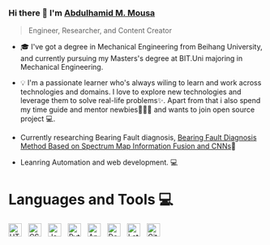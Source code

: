 ### Hi there 👋 I'm [Abdulhamid M. Mousa](https://www.linkedin.com/in/abdulhamid-m-mousa-833a49204/)
> Engineer, Researcher, and Content Creator

- 🎓 I've got a degree in Mechanical Engineering from Beihang University, and currently pursuing my Masters's degree at BIT.Uni majoring in Mechanical Engineering. 

- 💡 I'm a passionate learner who's always wiling to learn and work across technologies and domains. I love to explore new technologies and leverage them to solve real-life problems✨. Apart from that i also spend my time guide and mentor newbies👨🏽‍💻 and wants to join open source project 💻.
-  Currently researching Bearing Fault diagnosis, [Bearing Fault Diagnosis Method Based on Spectrum Map Information Fusion and CNNs](https://github.com/Abdulhamid97Mousa/Bearing-Fault-Diagnosis-Method-Based-on-Spectrum-Map-Information-Fusion-and-CNNs)📝
-  Leanring Automation and web development. 💻


# Languages and Tools 💻  
<img align="left" alt="HTML5" width="26px" src="https://cdn.jsdelivr.net/gh/devicons/devicon/icons/html5/html5-original.svg" style="padding-right:10px;" />
<img align="left" alt="CSS3" width="26px" src="https://cdn.jsdelivr.net/gh/devicons/devicon/icons/css3/css3-original.svg" style="padding-right:10px;" />
<img align="left" alt="JavaScript" width="26px" src="https://cdn.jsdelivr.net/gh/devicons/devicon/icons/javascript/javascript-original.svg" style="padding-right:10px;" />
<img align="left" alt="Python" width="26px" src="https://upload.wikimedia.org/wikipedia/commons/thumb/c/c3/Python-logo-notext.svg/1200px-Python-logo-notext.svg.png" style="padding-right:10px;" />
<img align="left" alt="Ansible" width="26px" src="https://avatars.githubusercontent.com/u/1507452?s=200&v=4" style="padding-right:10px;" />
<img align="left" alt="Docker" width="26px" src="https://developers.redhat.com/sites/default/files/styles/article_feature/public/blog/2014/05/homepage-docker-logo.png?itok=zx0e-vcP" style="padding-right:10px;" />
<img align="left" alt="Latex" width="26px" src="https://upload.wikimedia.org/wikipedia/commons/thumb/9/92/LaTeX_logo.svg/2560px-LaTeX_logo.svg.png" style="padding-right:10px;" />
<img align="left" alt="Git" width="26px" src="https://cdn.jsdelivr.net/gh/devicons/devicon/icons/git/git-original.svg" style="padding-right:10px;" />
<br>
